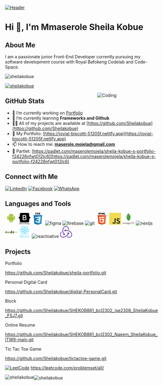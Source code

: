 [![Header](https://camo.githubusercontent.com/48ec00ed4c84e771db4a1db90b56352923a8d644452a32b434d68e97006c9337/68747470733a2f2f63686b736b696c6c732e636f6d2f77702d636f6e74656e742f75706c6f6164732f323032302f30342f504e432d416e696d617465642d42616e6e6572732e676966)](https://github.com/Sheilakobue)

# Hi 👋, I'm Mmaserole Sheila Kobue

## About Me

I am a passionate junior Front-End Developer currently pursuing my software development course with Royal Bafokeng Codelab and Code-Space.

<p align="left"> <img src="https://komarev.com/ghpvc/?username=sheilakobue&label=Profile%20views&color=0e75b6&style=flat" alt="sheilakobue" /> </p>
<p align="left"> <a href="https://github.com/ryo-ma/github-profile-trophy"><img src="https://github-profile-trophy.vercel.app/?username=sheilakobue" alt="sheilakobue" /></a> </p>

<img align="right" alt="Coding" width="200" src="https://cdna.artstation.com/p/assets/images/images/042/631/286/original/bryan-rodriguez-belchibia-1-rightspeed.gif?1635037562">

## GitHub Stats

- 🔭 I’m currently working on [Portfolio](https://jovial-biscotti-51205f.netlify.app/)
- 🌱 I’m currently learning **Frameworks and Github**
- 👨‍💻 All of my projects are available at [https://github.com/Sheilakobue](https://github.com/Sheilakobue)
- 📝 My Portfolio: [https://jovial-biscotti-51205f.netlify.app](https://jovial-biscotti-51205f.netlify.app)
- 📫 How to reach me: **maserole.mojela@gmail.com**
- 📄 Partlet: [https://padlet.com/maserolemojela/sheila-kobue-s-portfolio-f24226nfwt012lc6](https://padlet.com/maserolemojela/sheila-kobue-s-portfolio-f24226nfwt012lc6)

## Connect with Me
[![LinkedIn](https://img.shields.io/badge/LinkedIn-0077B5?style=for-the-badge&logo=linkedin&logoColor=white)](https://linkedin.com/in/sheila-kobue-82161973)
[![Facebook](https://img.shields.io/badge/Facebook-1877F2?style=for-the-badge&logo=facebook&logoColor=white)](https://fb.com/maserole.mojela)
[![WhatsApp](https://img.shields.io/badge/WhatsApp-25D366?style=for-the-badge&logo=whatsapp&logoColor=white)](https://wa.me/27781536912)



## Languages and Tools

<p align="left"> 
  <img src="https://raw.githubusercontent.com/devicons/devicon/master/icons/android/android-original-wordmark.svg" alt="android" width="40" height="40"/>
  <img src="https://raw.githubusercontent.com/devicons/devicon/master/icons/bootstrap/bootstrap-plain-wordmark.svg" alt="bootstrap" width="40" height="40"/>
  <img src="https://raw.githubusercontent.com/devicons/devicon/master/icons/css3/css3-original-wordmark.svg" alt="css3" width="40" height="40"/>
  <img src="https://www.vectorlogo.zone/logos/figma/figma-icon.svg" alt="figma" width="40" height="40"/>
  <img src="https://www.vectorlogo.zone/logos/firebase/firebase-icon.svg" alt="firebase" width="40" height="40"/>
  <img src="https://www.vectorlogo.zone/logos/git-scm/git-scm-icon.svg" alt="git" width="40" height="40"/>
  <img src="https://raw.githubusercontent.com/devicons/devicon/master/icons/html5/html5-original-wordmark.svg" alt="html5" width="40" height="40"/>
  <img src="https://raw.githubusercontent.com/devicons/devicon/master/icons/javascript/javascript-original.svg" alt="javascript" width="40" height="40"/>
  <img src="https://raw.githubusercontent.com/devicons/devicon/master/icons/mongodb/mongodb-original-wordmark.svg" alt="mongodb" width="40" height="40"/>
  <img src="https://cdn.worldvectorlogo.com/logos/nextjs-2.svg" alt="nextjs" width="40" height="40"/>
  <img src="https://raw.githubusercontent.com/devicons/devicon/master/icons/nodejs/nodejs-original-wordmark.svg" alt="nodejs" width="40" height="40"/>
  <img src="https://raw.githubusercontent.com/devicons/devicon/master/icons/react/react-original-wordmark.svg" alt="react" width="40" height="40"/>
  <img src="https://reactnative.dev/img/header_logo.svg" alt="reactnative" width="40" height="40"/>
  <img src="https://raw.githubusercontent.com/devicons/devicon/master/icons/redux/redux-original.svg" alt="redux" width="40" height="40"/>
</p>

## Projects

<p>Portfolio</p>
<a href="https://github.com/Sheilakobue/sheila-portfolio.git">https://github.com/Sheilakobue/sheila-portfolio.git</a>

<p>Personal Digital Card</p>
<a href="https://github.com/Sheilakobue/digital-PersonalCard.git">https://github.com/Sheilakobue/digital-PersonalCard.git</a>

<p>Block</p>
<a href="https://github.com/Sheilakobue/SHEKOB881_bcl2302_jse2308_SheilaKobue_FSJ7.git">https://github.com/Sheilakobue/SHEKOB881_bcl2302_jse2308_SheilaKobue_FSJ7.git</a>

<p>Online Resume</p>
<a href="https://github.com/Sheilakobue/SHEKOB881_bcl2302_Naeem_SheilaKobue_ITW9-main.git">https://github.com/Sheilakobue/SHEKOB881_bcl2302_Naeem_SheilaKobue_ITW9-main.git</a>

<p>Tic Tac Toe Game</p>
<a href="https://github.com/Sheilakobue/tictactoe-game.git">https://github.com/Sheilakobue/tictactoe-game.git</a>

[![LeetCode](https://img.shields.io/badge/LeetCode-FFA116?style=for-the-badge&logo=leetcode&logoColor=black)](https://www.leetcode.com/sheilakobue)
https://leetcode.com/problemset/all/

<img align="left" src="https://github-readme-stats.vercel.app/api/top-langs?username=sheilakobue&show_icons=true&locale=en&layout=compact" alt="sheilakobue" />
<img align="center" src="https://github-readme-stats.vercel.app/api?username=sheilakobue&show_icons=true&locale=en" alt="sheilakobue" />


